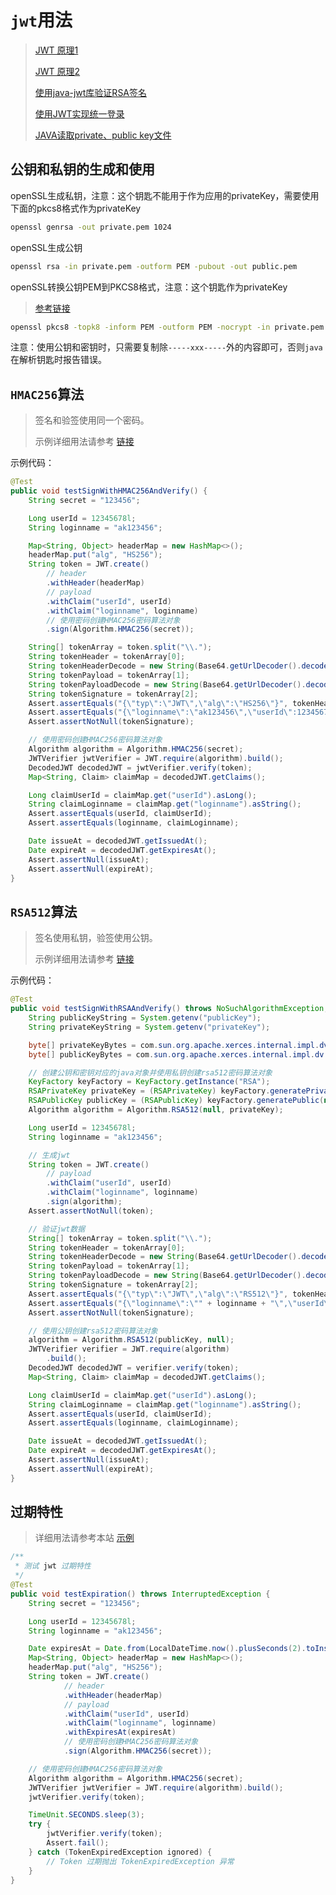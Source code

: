 # `jwt`用法

> [JWT 原理1](https://www.jianshu.com/p/8c89683546ee)
>
> [JWT 原理2](https://blog.csdn.net/xunileida/article/details/82961714)
>
> [使用java-jwt库验证RSA签名](https://stackoverflow.com/questions/49693409/verify-signature-using-jwt-java-jwt)
>
> [使用JWT实现统一登录](https://www.cnblogs.com/zhenghongxin/archive/2018/11/23/10006697.html)
>
> [JAVA读取private、public key文件](https://stackoverflow.com/questions/11787571/how-to-read-pem-file-to-get-private-and-public-key)

## 公钥和私钥的生成和使用

openSSL生成私钥，注意：这个钥匙不能用于作为应用的privateKey，需要使用下面的pkcs8格式作为privateKey

```bash
openssl genrsa -out private.pem 1024
```

openSSL生成公钥

```bash
openssl rsa -in private.pem -outform PEM -pubout -out public.pem
```

openSSL转换公钥PEM到PKCS8格式，注意：这个钥匙作为privateKey

> [参考链接](https://stackoverflow.com/questions/8290435/convert-pem-traditional-private-key-to-pkcs8-private-key)

```bash
openssl pkcs8 -topk8 -inform PEM -outform PEM -nocrypt -in private.pem -out private.pem.pkcs8
```

注意：使用公钥和密钥时，只需要复制除`-----xxx-----`外的内容即可，否则`java`在解析钥匙时报告错误。

## `HMAC256`算法

> 签名和验签使用同一个密码。
>
> 示例详细用法请参考 [链接](https://github.com/dexterleslie1/demonstration/blob/master/demo-encrypt-decrypt/src/test/java/com/future/demo/JWTTests.java#L86)

示例代码：

```java
@Test
public void testSignWithHMAC256AndVerify() {
    String secret = "123456";

    Long userId = 12345678l;
    String loginname = "ak123456";

    Map<String, Object> headerMap = new HashMap<>();
    headerMap.put("alg", "HS256");
    String token = JWT.create()
        // header
        .withHeader(headerMap)
        // payload
        .withClaim("userId", userId)
        .withClaim("loginname", loginname)
        // 使用密码创建HMAC256密码算法对象
        .sign(Algorithm.HMAC256(secret));

    String[] tokenArray = token.split("\\.");
    String tokenHeader = tokenArray[0];
    String tokenHeaderDecode = new String(Base64.getUrlDecoder().decode(tokenHeader), StandardCharsets.UTF_8);
    String tokenPayload = tokenArray[1];
    String tokenPayloadDecode = new String(Base64.getUrlDecoder().decode(tokenPayload), StandardCharsets.UTF_8);
    String tokenSignature = tokenArray[2];
    Assert.assertEquals("{\"typ\":\"JWT\",\"alg\":\"HS256\"}", tokenHeaderDecode);
    Assert.assertEquals("{\"loginname\":\"ak123456\",\"userId\":12345678}", tokenPayloadDecode);
    Assert.assertNotNull(tokenSignature);

    // 使用密码创建HMAC256密码算法对象
    Algorithm algorithm = Algorithm.HMAC256(secret);
    JWTVerifier jwtVerifier = JWT.require(algorithm).build();
    DecodedJWT decodedJWT = jwtVerifier.verify(token);
    Map<String, Claim> claimMap = decodedJWT.getClaims();

    Long claimUserId = claimMap.get("userId").asLong();
    String claimLoginname = claimMap.get("loginname").asString();
    Assert.assertEquals(userId, claimUserId);
    Assert.assertEquals(loginname, claimLoginname);

    Date issueAt = decodedJWT.getIssuedAt();
    Date expireAt = decodedJWT.getExpiresAt();
    Assert.assertNull(issueAt);
    Assert.assertNull(expireAt);
}
```



## `RSA512`算法

> 签名使用私钥，验签使用公钥。
>
> 示例详细用法请参考 [链接](https://github.com/dexterleslie1/demonstration/blob/master/demo-encrypt-decrypt/src/test/java/com/future/demo/JWTTests.java#L29)

示例代码：

```java
@Test
public void testSignWithRSAAndVerify() throws NoSuchAlgorithmException, InvalidKeySpecException {
    String publicKeyString = System.getenv("publicKey");
    String privateKeyString = System.getenv("privateKey");

    byte[] privateKeyBytes = com.sun.org.apache.xerces.internal.impl.dv.util.Base64.decode(privateKeyString);
    byte[] publicKeyBytes = com.sun.org.apache.xerces.internal.impl.dv.util.Base64.decode(publicKeyString);

    // 创建公钥和密钥对应的java对象并使用私钥创建rsa512密码算法对象
    KeyFactory keyFactory = KeyFactory.getInstance("RSA");
    RSAPrivateKey privateKey = (RSAPrivateKey) keyFactory.generatePrivate(new PKCS8EncodedKeySpec(privateKeyBytes));
    RSAPublicKey publicKey = (RSAPublicKey) keyFactory.generatePublic(new X509EncodedKeySpec(publicKeyBytes));
    Algorithm algorithm = Algorithm.RSA512(null, privateKey);

    Long userId = 12345678l;
    String loginname = "ak123456";

    // 生成jwt
    String token = JWT.create()
        // payload
        .withClaim("userId", userId)
        .withClaim("loginname", loginname)
        .sign(algorithm);
    Assert.assertNotNull(token);

    // 验证jwt数据
    String[] tokenArray = token.split("\\.");
    String tokenHeader = tokenArray[0];
    String tokenHeaderDecode = new String(Base64.getUrlDecoder().decode(tokenHeader), StandardCharsets.UTF_8);
    String tokenPayload = tokenArray[1];
    String tokenPayloadDecode = new String(Base64.getUrlDecoder().decode(tokenPayload), StandardCharsets.UTF_8);
    String tokenSignature = tokenArray[2];
    Assert.assertEquals("{\"typ\":\"JWT\",\"alg\":\"RS512\"}", tokenHeaderDecode);
    Assert.assertEquals("{\"loginname\":\"" + loginname + "\",\"userId\":" + userId + "}", tokenPayloadDecode);
    Assert.assertNotNull(tokenSignature);

    // 使用公钥创建rsa512密码算法对象
    algorithm = Algorithm.RSA512(publicKey, null);
    JWTVerifier verifier = JWT.require(algorithm)
        .build();
    DecodedJWT decodedJWT = verifier.verify(token);
    Map<String, Claim> claimMap = decodedJWT.getClaims();

    Long claimUserId = claimMap.get("userId").asLong();
    String claimLoginname = claimMap.get("loginname").asString();
    Assert.assertEquals(userId, claimUserId);
    Assert.assertEquals(loginname, claimLoginname);

    Date issueAt = decodedJWT.getIssuedAt();
    Date expireAt = decodedJWT.getExpiresAt();
    Assert.assertNull(issueAt);
    Assert.assertNull(expireAt);
}
```



## 过期特性

>详细用法请参考本站 [示例](https://github.com/dexterleslie1/demonstration/blob/master/demo-encrypt-decrypt/src/test/java/com/future/demo/JWTTests.java)

```java
/**
 * 测试 jwt 过期特性
 */
@Test
public void testExpiration() throws InterruptedException {
    String secret = "123456";

    Long userId = 12345678l;
    String loginname = "ak123456";

    Date expiresAt = Date.from(LocalDateTime.now().plusSeconds(2).toInstant(ZoneOffset.ofHours(8)));
    Map<String, Object> headerMap = new HashMap<>();
    headerMap.put("alg", "HS256");
    String token = JWT.create()
            // header
            .withHeader(headerMap)
            // payload
            .withClaim("userId", userId)
            .withClaim("loginname", loginname)
            .withExpiresAt(expiresAt)
            // 使用密码创建HMAC256密码算法对象
            .sign(Algorithm.HMAC256(secret));

    // 使用密码创建HMAC256密码算法对象
    Algorithm algorithm = Algorithm.HMAC256(secret);
    JWTVerifier jwtVerifier = JWT.require(algorithm).build();
    jwtVerifier.verify(token);

    TimeUnit.SECONDS.sleep(3);
    try {
        jwtVerifier.verify(token);
        Assert.fail();
    } catch (TokenExpiredException ignored) {
        // Token 过期抛出 TokenExpiredException 异常
    }
}
```
